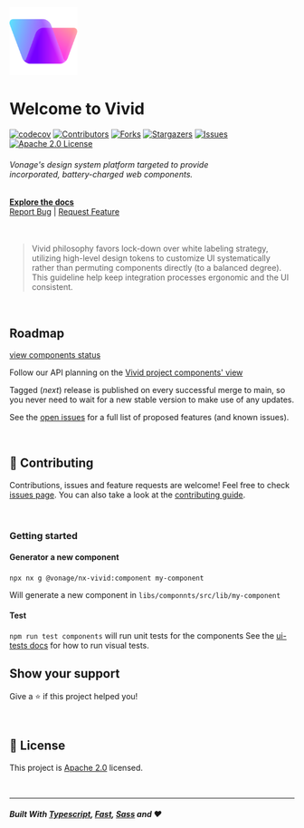 <div class="home-page-hero">
  <a href="https://github.com/vonage/vivid-3">
    <img src="/assets/images/vivid-logo.svg" style="" alt="Vivid Logo" width="120">
  </a>
  <h1>Welcome to Vivid</h1>

[![codecov][codecov-shield]][codecov-url]
[![Contributors][contributors-shield]][contributors-url]
[![Forks][forks-shield]][forks-url]
[![Stargazers][stars-shield]][stars-url]
[![Issues][issues-shield]][issues-url]
[![Apache 2.0 License][license-shield]][license-url]

  <h6>
    Vonage's design system platform targeted to provide </br>incorporated, battery-charged web components.
  </h6>
  <a class="home-page-hero-docs-btn" href="https://vivid.deno.dev"><strong>Explore the docs</strong></a>
  <div class="home-page-hero-docs-links">
    <a href="https://github.com/Vonage/vivid-3/issues/new?assignees=&labels=&template=bug_report.md&title=">Report Bug</a>
    <span>|</span>
    <a href="https://github.com/Vonage/vivid-3/issues/new?assignees=&labels=&template=feature_request.md&title=">Request Feature</a>
  </div>
</div>

<br>
<br>

> Vivid philosophy favors lock-down over white labeling strategy, utilizing high-level design tokens to customize UI systematically rather than permuting components directly (to a balanced degree). This guideline help keep integration processes ergonomic and the UI consistent.

<br>

## Roadmap

[view components status](https://github.com/orgs/Vonage/projects/6)

Follow our API planning on the [Vivid project components' view](https://github.com/orgs/Vonage/projects/3/views/13)

Tagged (_next_) release is published on every successful merge to main, so you never need to wait for a new stable version to make use of any updates.

See the [open issues](https://github.com/vonage/vivid-3/issues) for a full list of proposed features (and known issues).

<br>

## 🤝 Contributing

Contributions, issues and feature requests are welcome!
Feel free to check [issues page](https://github.com/Vonage/vivid-3/issues). You can also take a look at the [contributing guide](.github/CONTRIBUTING.md).

<br>

### Getting started

#### Generator a new component

`npx nx g @vonage/nx-vivid:component my-component`

Will generate a new component in `libs/componnts/src/lib/my-component`

#### Test

`npm run test components` will run unit tests for the components
See the [ui-tests docs](docs/ui-tests/readme.md) for how to run visual tests.

## Show your support

Give a ⭐️ if this project helped you!

<br>

## 📝 License

This project is [Apache 2.0][license-url] licensed.

<br>

<hr>

##### Built With [Typescript](https://www.typescriptlang.org), [Fast](https://fast.design), [Sass](https://sass-lang.com) and ❤️

<!-- MARKDOWN LINKS & IMAGES -->
<!-- https://www.markdownguide.org/basic-syntax/#reference-style-links -->
[codecov-shield]: https://img.shields.io/codecov/c/gh/Vonage/vivid-3?style=for-the-badge&token=74ALFP2OR2
[codecov-url]: https://codecov.io/gh/Vonage/vivid-3
[contributors-shield]: https://img.shields.io/github/contributors/vonage/vivid-3.svg?style=for-the-badge
[contributors-url]: https://github.com/vonage/vivid-3/graphs/contributors
[forks-shield]: https://img.shields.io/github/forks/vonage/vivid-3.svg?style=for-the-badge
[forks-url]: https://github.com/vonage/vivid-3/network/members
[stars-shield]: https://img.shields.io/github/stars/vonage/vivid-3.svg?style=for-the-badge
[stars-url]: https://github.com/vonage/vivid-3/stargazers
[issues-shield]: https://img.shields.io/github/issues/vonage/vivid-3.svg?style=for-the-badge
[issues-url]: https://github.com/vonage/vivid-3/issues
[license-shield]: https://img.shields.io/github/license/vonage/vivid-3.svg?style=for-the-badge
[license-url]: LICENSE.md
[license-url]: LICENSE.md
